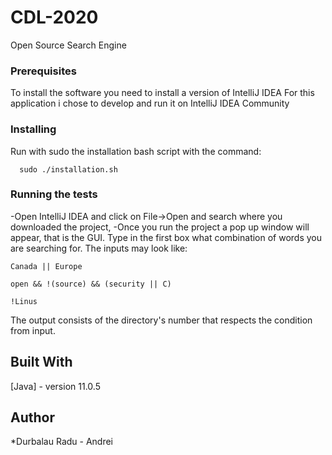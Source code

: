 # CDL-2020
Open Source Search Engine

### Prerequisites
To install the software you need to install a version of IntelliJ IDEA
For this application i chose to develop and run it on IntelliJ IDEA Community

### Installing
Run with sudo the installation bash script with the command:
```
  sudo ./installation.sh
  ```
  
### Running the tests
-Open IntelliJ IDEA and click on File->Open and search where you downloaded the project,
-Once you run the project a pop up window will appear, that is the GUI. Type in the first box
what combination of words you are searching for.
  The inputs may look like:
  ```
  Canada || Europe
  ```
  ```
  open && !(source) && (security || C)
  ```
  ```
  !Linus
  ```
  The output consists of the directory's number that respects the condition from input.
  
## Built With 
  [Java] - version 11.0.5
  
## Author
  *Durbalau Radu - Andrei

###
